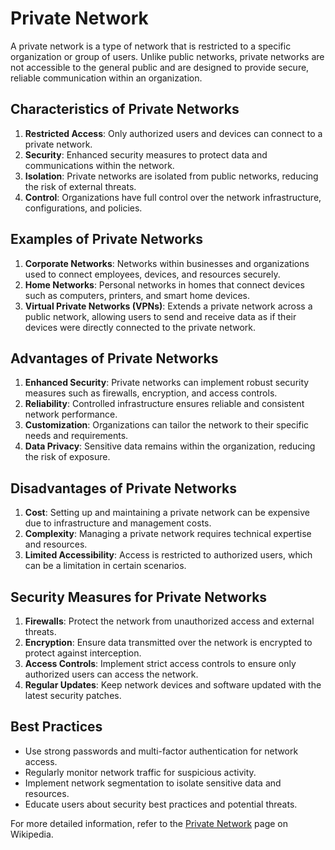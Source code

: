 # Private Network

A private network is a type of network that is restricted to a specific organization or group of users. Unlike public networks, private networks are not accessible to the general public and are designed to provide secure, reliable communication within an organization.

## Characteristics of Private Networks

1. **Restricted Access**: Only authorized users and devices can connect to a private network.
2. **Security**: Enhanced security measures to protect data and communications within the network.
3. **Isolation**: Private networks are isolated from public networks, reducing the risk of external threats.
4. **Control**: Organizations have full control over the network infrastructure, configurations, and policies.

## Examples of Private Networks

1. **Corporate Networks**: Networks within businesses and organizations used to connect employees, devices, and resources securely.
2. **Home Networks**: Personal networks in homes that connect devices such as computers, printers, and smart home devices.
3. **Virtual Private Networks (VPNs)**: Extends a private network across a public network, allowing users to send and receive data as if their devices were directly connected to the private network.

## Advantages of Private Networks

1. **Enhanced Security**: Private networks can implement robust security measures such as firewalls, encryption, and access controls.
2. **Reliability**: Controlled infrastructure ensures reliable and consistent network performance.
3. **Customization**: Organizations can tailor the network to their specific needs and requirements.
4. **Data Privacy**: Sensitive data remains within the organization, reducing the risk of exposure.

## Disadvantages of Private Networks

1. **Cost**: Setting up and maintaining a private network can be expensive due to infrastructure and management costs.
2. **Complexity**: Managing a private network requires technical expertise and resources.
3. **Limited Accessibility**: Access is restricted to authorized users, which can be a limitation in certain scenarios.

## Security Measures for Private Networks

1. **Firewalls**: Protect the network from unauthorized access and external threats.
2. **Encryption**: Ensure data transmitted over the network is encrypted to protect against interception.
3. **Access Controls**: Implement strict access controls to ensure only authorized users can access the network.
4. **Regular Updates**: Keep network devices and software updated with the latest security patches.

## Best Practices

- Use strong passwords and multi-factor authentication for network access.
- Regularly monitor network traffic for suspicious activity.
- Implement network segmentation to isolate sensitive data and resources.
- Educate users about security best practices and potential threats.

For more detailed information, refer to the [Private Network](https://en.wikipedia.org/wiki/Private_network) page on Wikipedia.
